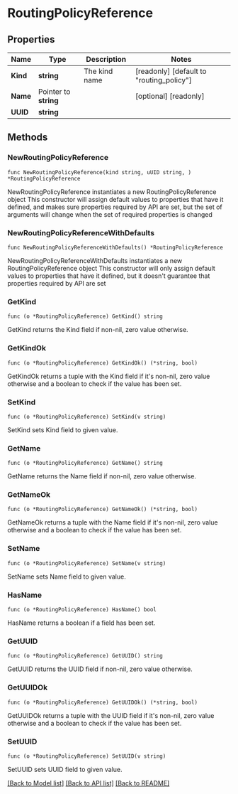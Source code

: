 # RoutingPolicyReference

## Properties

Name | Type | Description | Notes
------------ | ------------- | ------------- | -------------
**Kind** | **string** | The kind name | [readonly] [default to "routing_policy"]
**Name** | Pointer to **string** |  | [optional] [readonly] 
**UUID** | **string** |  | 

## Methods

### NewRoutingPolicyReference

`func NewRoutingPolicyReference(kind string, uUID string, ) *RoutingPolicyReference`

NewRoutingPolicyReference instantiates a new RoutingPolicyReference object
This constructor will assign default values to properties that have it defined,
and makes sure properties required by API are set, but the set of arguments
will change when the set of required properties is changed

### NewRoutingPolicyReferenceWithDefaults

`func NewRoutingPolicyReferenceWithDefaults() *RoutingPolicyReference`

NewRoutingPolicyReferenceWithDefaults instantiates a new RoutingPolicyReference object
This constructor will only assign default values to properties that have it defined,
but it doesn't guarantee that properties required by API are set

### GetKind

`func (o *RoutingPolicyReference) GetKind() string`

GetKind returns the Kind field if non-nil, zero value otherwise.

### GetKindOk

`func (o *RoutingPolicyReference) GetKindOk() (*string, bool)`

GetKindOk returns a tuple with the Kind field if it's non-nil, zero value otherwise
and a boolean to check if the value has been set.

### SetKind

`func (o *RoutingPolicyReference) SetKind(v string)`

SetKind sets Kind field to given value.


### GetName

`func (o *RoutingPolicyReference) GetName() string`

GetName returns the Name field if non-nil, zero value otherwise.

### GetNameOk

`func (o *RoutingPolicyReference) GetNameOk() (*string, bool)`

GetNameOk returns a tuple with the Name field if it's non-nil, zero value otherwise
and a boolean to check if the value has been set.

### SetName

`func (o *RoutingPolicyReference) SetName(v string)`

SetName sets Name field to given value.

### HasName

`func (o *RoutingPolicyReference) HasName() bool`

HasName returns a boolean if a field has been set.

### GetUUID

`func (o *RoutingPolicyReference) GetUUID() string`

GetUUID returns the UUID field if non-nil, zero value otherwise.

### GetUUIDOk

`func (o *RoutingPolicyReference) GetUUIDOk() (*string, bool)`

GetUUIDOk returns a tuple with the UUID field if it's non-nil, zero value otherwise
and a boolean to check if the value has been set.

### SetUUID

`func (o *RoutingPolicyReference) SetUUID(v string)`

SetUUID sets UUID field to given value.



[[Back to Model list]](../README.md#documentation-for-models) [[Back to API list]](../README.md#documentation-for-api-endpoints) [[Back to README]](../README.md)


